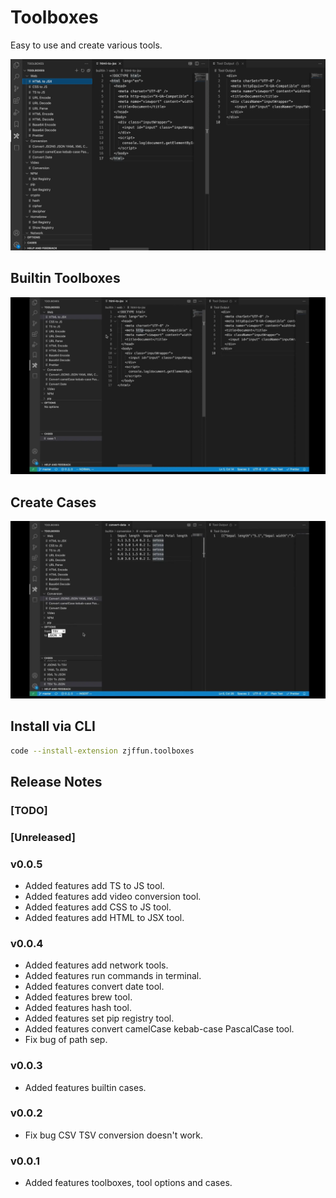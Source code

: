 # Toolboxes

Easy to use and create various tools.

![tools](images/tools.webp)

## Builtin Toolboxes

![builtin toolboxes](images/builtin-toolboxes.webp)

## Create Cases

![create cases](images/create-cases.webp)

## Install via CLI

```bash
code --install-extension zjffun.toolboxes
```

## Release Notes

### [TODO]

### [Unreleased]

### v0.0.5

- Added features add TS to JS tool.
- Added features add video conversion tool.
- Added features add CSS to JS tool.
- Added features add HTML to JSX tool.

### v0.0.4

- Added features add network tools.
- Added features run commands in terminal.
- Added features convert date tool.
- Added features brew tool.
- Added features hash tool.
- Added features set pip registry tool.
- Added features convert camelCase kebab-case PascalCase tool.
- Fix bug of path sep.

### v0.0.3

- Added features builtin cases.

### v0.0.2

- Fix bug CSV TSV conversion doesn't work.

### v0.0.1

- Added features toolboxes, tool options and cases.
